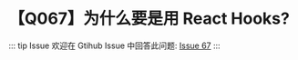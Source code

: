 # 【Q067】为什么要是用 React Hooks?


::: tip Issue
欢迎在 Gtihub Issue 中回答此问题: [Issue 67](https://github.com/kangyana/daily-question/issues/67)
:::

